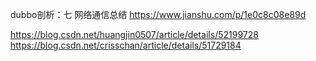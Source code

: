 dubbo剖析：七 网络通信总结   https://www.jianshu.com/p/1e0c8c08e89d

https://blog.csdn.net/huangjin0507/article/details/52199728
https://blog.csdn.net/crisschan/article/details/51729184